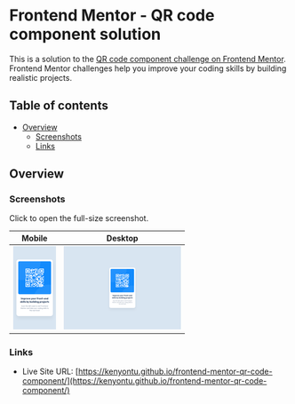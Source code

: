 # Frontend Mentor - QR code component solution

This is a solution to the [QR code component challenge on Frontend Mentor](https://www.frontendmentor.io/challenges/qr-code-component-iux_sIO_H). Frontend Mentor challenges help you improve your coding skills by building realistic projects.

## Table of contents

- [Overview](#overview)
  - [Screenshots](#screenshots)
  - [Links](#links)

## Overview

### Screenshots

Click to open the full-size screenshot.

| Mobile                                                                              | Desktop                                                                               |
| ----------------------------------------------------------------------------------- | ------------------------------------------------------------------------------------- |
| <a href="./screenshots/mobile.png"><img src="./screenshots/mobile-thumb.png" /></a> | <a href="./screenshots/desktop.png"><img src="./screenshots/desktop-thumb.png" /></a> |

### Links

- Live Site URL: [https://kenyontu.github.io/frontend-mentor-qr-code-component/](https://kenyontu.github.io/frontend-mentor-qr-code-component/)

